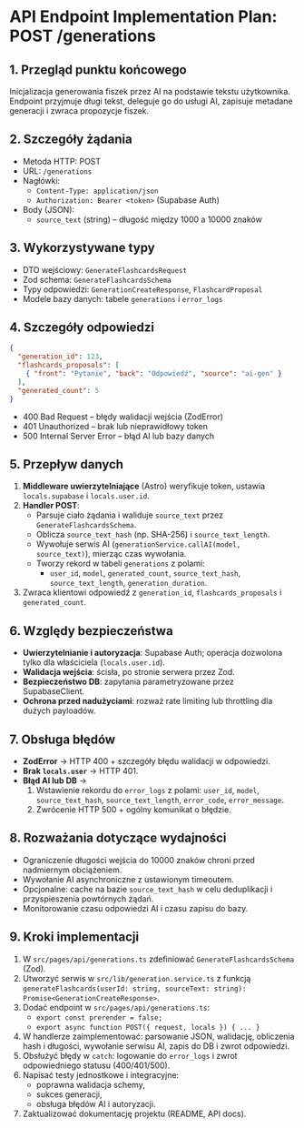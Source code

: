 # API Endpoint Implementation Plan: POST /generations

## 1. Przegląd punktu końcowego
Inicjalizacja generowania fiszek przez AI na podstawie tekstu użytkownika. Endpoint przyjmuje długi tekst, deleguje go do usługi AI, zapisuje metadane generacji i zwraca propozycje fiszek.

## 2. Szczegóły żądania
- Metoda HTTP: POST  
- URL: `/generations`  
- Nagłówki:  
  - `Content-Type: application/json`  
  - `Authorization: Bearer <token>` (Supabase Auth)  
- Body (JSON):  
  - `source_text` (string) – długość między 1000 a 10000 znaków

## 3. Wykorzystywane typy
- DTO wejściowy: `GenerateFlashcardsRequest`
- Zod schema: `GenerateFlashcardsSchema`
- Typy odpowiedzi: `GenerationCreateResponse`, `FlashcardProposal`  
- Modele bazy danych: tabele `generations` i `error_logs`

## 4. Szczegóły odpowiedzi
<!-- - 201 Created   -->
  ```json
  {
    "generation_id": 123,
    "flashcards_proposals": [
      { "front": "Pytanie", "back": "Odpowiedź", "source": "ai-gen" }
    ],
    "generated_count": 5
  }
  ```
- 400 Bad Request – błędy walidacji wejścia (ZodError)  
- 401 Unauthorized – brak lub nieprawidłowy token  
- 500 Internal Server Error – błąd AI lub bazy danych

## 5. Przepływ danych
1. **Middleware uwierzytelniające** (Astro) weryfikuje token, ustawia `locals.supabase` i `locals.user.id`.  
2. **Handler POST**:  
   - Parsuje ciało żądania i waliduje `source_text` przez `GenerateFlashcardsSchema`.  
   - Oblicza `source_text_hash` (np. SHA-256) i `source_text_length`.  
   - Wywołuje serwis AI (`generationService.callAI(model, source_text)`), mierząc czas wywołania.  
   - Tworzy rekord w tabeli `generations` z polami:  
     - `user_id`, `model`, `generated_count`, `source_text_hash`, `source_text_length`, `generation_duration`.  
3. Zwraca klientowi odpowiedź z `generation_id`, `flashcards_proposals` i `generated_count`.

## 6. Względy bezpieczeństwa
- **Uwierzytelnianie i autoryzacja**: Supabase Auth; operacja dozwolona tylko dla właściciela (`locals.user.id`).  
- **Walidacja wejścia**: ścisła, po stronie serwera przez Zod.  
- **Bezpieczeństwo DB**: zapytania parametryzowane przez SupabaseClient.  
- **Ochrona przed nadużyciami**: rozważ rate limiting lub throttling dla dużych payloadów.

## 7. Obsługa błędów
- **ZodError** → HTTP 400 + szczegóły błędu walidacji w odpowiedzi.  
- **Brak `locals.user`** → HTTP 401.  
- **Błąd AI lub DB** →  
  1. Wstawienie rekordu do `error_logs` z polami: `user_id`, `model`, `source_text_hash`, `source_text_length`, `error_code`, `error_message`.  
  2. Zwrócenie HTTP 500 + ogólny komunikat o błędzie.

## 8. Rozważania dotyczące wydajności
- Ograniczenie długości wejścia do 10000 znaków chroni przed nadmiernym obciążeniem.  
- Wywołanie AI asynchroniczne z ustawionym timeoutem.  
- Opcjonalne: cache na bazie `source_text_hash` w celu deduplikacji i przyspieszenia powtórnych żądań.  
- Monitorowanie czasu odpowiedzi AI i czasu zapisu do bazy.

## 9. Kroki implementacji
1. W `src/pages/api/generations.ts` zdefiniować `GenerateFlashcardsSchema` (Zod).  
2. Utworzyć serwis w `src/lib/generation.service.ts` z funkcją `generateFlashcards(userId: string, sourceText: string): Promise<GenerationCreateResponse>`.  
3. Dodać endpoint w `src/pages/api/generations.ts`:  
   - `export const prerender = false;`  
   - `export async function POST({ request, locals }) { ... }`  
4. W handlerze zaimplementować: parsowanie JSON, walidację, obliczenia hash i długości, wywołanie serwisu AI, zapis do DB i zwrot odpowiedzi.  
5. Obsłużyć błędy w `catch`: logowanie do `error_logs` i zwrot odpowiedniego statusu (400/401/500).  
6. Napisać testy jednostkowe i integracyjne:  
   - poprawna walidacja schemy,  
   - sukces generacji,  
   - obsługa błędów AI i autoryzacji.  
7. Zaktualizować dokumentację projektu (README, API docs). 